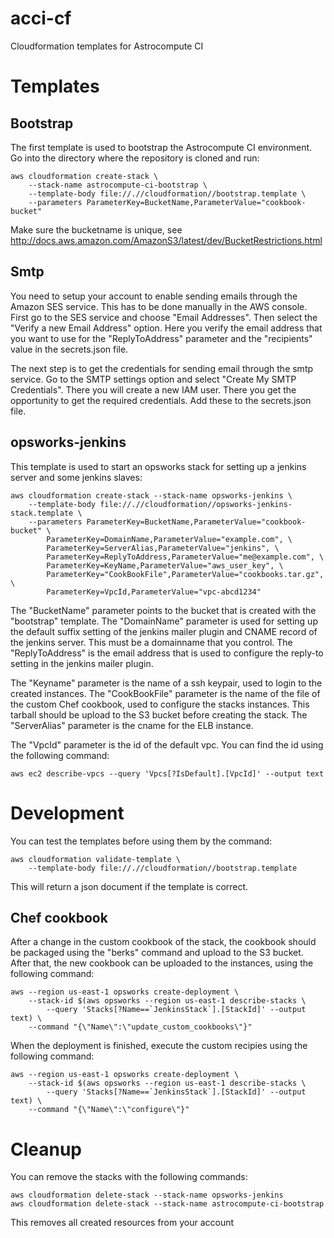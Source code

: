 # acci-cf
Cloudformation templates for Astrocompute CI

# Templates

## Bootstrap

The first template is used to bootstrap the Astrocompute CI environment. Go into the directory where the repository is cloned and run:

    aws cloudformation create-stack \
		--stack-name astrocompute-ci-bootstrap \
		--template-body file://.//cloudformation//bootstrap.template \
		--parameters ParameterKey=BucketName,ParameterValue="cookbook-bucket"

Make sure the bucketname is unique, see http://docs.aws.amazon.com/AmazonS3/latest/dev/BucketRestrictions.html

## Smtp

You need to setup your account to enable sending emails through the Amazon SES service. This has to be done manually in the AWS console. First go to the SES service and choose "Email Addresses". Then select the "Verify a new Email Address" option. Here you verify the email address that you want to use for the "ReplyToAddress" parameter and the "recipients" value in the secrets.json file.

The next step is to get the credentials for sending email through the smtp service. Go to the SMTP settings option and select "Create My SMTP Credentials". There you will create a new IAM user. There you get the opportunity to get the required credentials. Add these to the secrets.json file.

## opsworks-jenkins

This template is used to start an opsworks stack for setting up a jenkins server and some jenkins slaves:

    aws cloudformation create-stack --stack-name opsworks-jenkins \
		--template-body file://.//cloudformation//opsworks-jenkins-stack.template \
		--parameters ParameterKey=BucketName,ParameterValue="cookbook-bucket" \
		    ParameterKey=DomainName,ParameterValue="example.com", \
		    ParameterKey=ServerAlias,ParameterValue="jenkins", \
		    ParameterKey=ReplyToAddress,ParameterValue="me@example.com", \
			ParameterKey=KeyName,ParameterValue="aws_user_key", \
			ParameterKey="CookBookFile",ParameterValue="cookbooks.tar.gz", \
		    ParameterKey=VpcId,ParameterValue="vpc-abcd1234"

The "BucketName" parameter points to the bucket that is created with the "bootstrap" template. The "DomainName" parameter is used for setting up the default suffix setting of the jenkins mailer plugin and CNAME record of the jenkins server. This must be a domainname that you control. The "ReplyToAddress" is the email address that is used to configure the reply-to setting in the jenkins mailer plugin.

The "Keyname" parameter is the name of a ssh keypair, used to login to the created instances. The "CookBookFile" parameter is the name of the file of the custom Chef cookbook, used to configure the stacks instances. This tarball should be upload to the S3 bucket before creating the stack. The "ServerAlias" parameter is the cname for the ELB instance.

The "VpcId" parameter is the id of the default vpc. You can find the id using the following command:

	aws ec2 describe-vpcs --query 'Vpcs[?IsDefault].[VpcId]' --output text


# Development

You can test the templates before using them by the command:

	aws cloudformation validate-template \
		--template-body file://.//cloudformation//bootstrap.template

This will return a json document if the template is correct.

## Chef cookbook

After a change in the custom cookbook of the stack, the cookbook should be packaged using the "berks" command and upload to the S3 bucket. After that, the new cookbook can be uploaded to the instances, using the following command:

	aws --region us-east-1 opsworks create-deployment \
	    --stack-id $(aws opsworks --region us-east-1 describe-stacks \
	        --query 'Stacks[?Name==`JenkinsStack`].[StackId]' --output text) \
	    --command "{\"Name\":\"update_custom_cookbooks\"}"

When the deployment is finished, execute the custom recipies using the following command:

	aws --region us-east-1 opsworks create-deployment \
		--stack-id $(aws opsworks --region us-east-1 describe-stacks \
			--query 'Stacks[?Name==`JenkinsStack`].[StackId]' --output text) \
		--command "{\"Name\":\"configure\"}"

# Cleanup

You can remove the stacks with the following commands:

	aws cloudformation delete-stack --stack-name opsworks-jenkins
	aws cloudformation delete-stack --stack-name astrocompute-ci-bootstrap

This removes all created resources from your account
